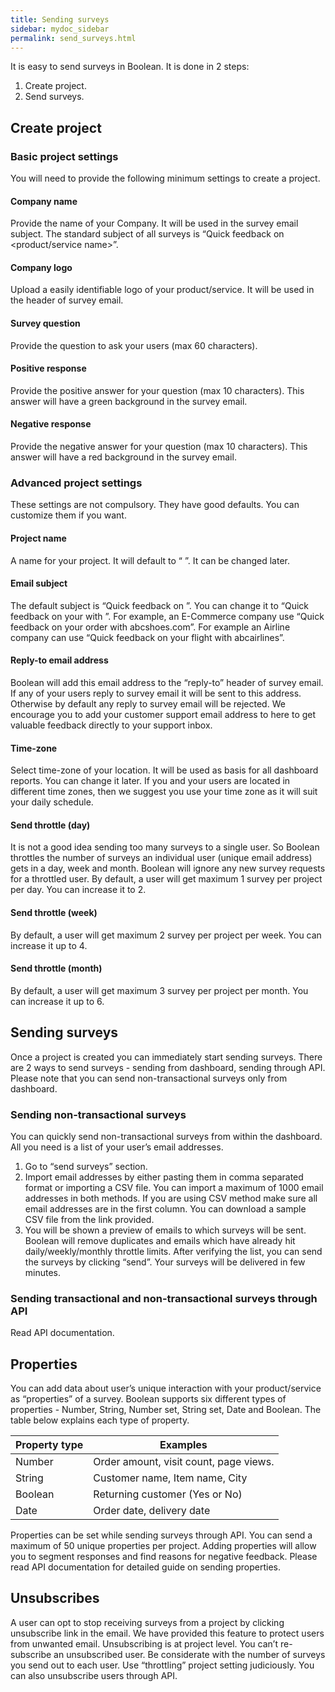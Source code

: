 ```yaml
---
title: Sending surveys
sidebar: mydoc_sidebar
permalink: send_surveys.html
---
```


It is easy to send surveys in Boolean. It is done in 2 steps:
1.	Create project.
2.	Send surveys.

## Create project

### Basic project settings

You will need to provide the following minimum settings to create a project. 

#### Company name
	
Provide the name of your Company. It will be used in the survey email subject. The standard subject of all surveys is “Quick feedback on <product/service name>”. 

#### Company logo

Upload a easily identifiable logo of your product/service. It will be used in the header of survey email. 

#### Survey question

Provide the question to ask your users (max 60 characters).

#### Positive response

Provide the positive answer for your question (max 10 characters). This answer will have a green background in the survey email.

#### Negative response

Provide the negative answer for your question (max 10 characters). This answer will have a red background in the survey email.

### Advanced project settings

These settings are not compulsory. They have good defaults. You can customize them if you want.

#### Project name

A name for your project. It will default to “<project> <date>”. It can be changed later.

#### Email subject

The default subject is “Quick feedback on <your company name>”. You can change it to “Quick feedback on your <keyword> with <your company name>”. 
For example, an E-Commerce company use “Quick feedback on your order with abcshoes.com”. For example an Airline company can use “Quick feedback on your flight with abcairlines”.

#### Reply-to email address

Boolean will add this email address to the “reply-to” header of survey email. If any of your users reply to survey email it will be sent to this address. Otherwise by default any reply to survey email will be rejected. We encourage you to add your customer support email address to here to get valuable feedback directly to your support inbox.

#### Time-zone

Select time-zone of your location. It will be used as basis for all dashboard reports. You can change it later. If you and your users are located in different time zones, then we suggest you use your time zone as it will suit your daily schedule. 

#### Send throttle (day)

It is not a good idea sending too many surveys to a single user. So Boolean throttles the number of surveys an individual user (unique email address) gets in a day, week and month. Boolean will ignore any new survey requests for a throttled user. By default, a user will get maximum 1 survey per project per day. You can increase it to 2. 

#### Send throttle (week)

By default, a user will get maximum 2 survey per project per week. You can increase it up to 4.

#### Send throttle (month)

By default, a user will get maximum 3 survey per project per month. You can increase it up to 6.

## Sending surveys

Once a project is created you can immediately start sending surveys. There are 2 ways to send surveys - sending from dashboard, sending through API. Please note that you can send non-transactional surveys only from dashboard.

### Sending non-transactional surveys

You can quickly send non-transactional surveys from within the dashboard. All you need is a list of your user’s email addresses. 
1.	Go to “send surveys” section.
2.	Import email addresses by either pasting them in comma separated format or importing a CSV file. You can import a maximum of 1000 email addresses in both methods. If you are using CSV method make sure all email addresses are in the first column. You can download a sample CSV file from the link provided.
3.	You will be shown a preview of emails to which surveys will be sent. Boolean will remove duplicates and emails which have already hit daily/weekly/monthly throttle limits. After verifying the list, you can send the surveys by clicking “send”. Your surveys will be delivered in few minutes.


### Sending transactional and non-transactional surveys through API

Read API documentation.

## Properties

You can add data about user’s unique interaction with your product/service as “properties” of a survey. Boolean supports six different types of properties - Number, String, Number set, String set, Date and Boolean. The table below explains each type of property.

|Property type|Examples|
|-------------|--------|
|Number|Order amount, visit count, page views.|
|String|Customer name, Item name, City|
|Boolean|Returning customer (Yes or No)|
|Date|Order date, delivery date|

Properties can be set while sending surveys through API. You can send a maximum of 50 unique properties per project. Adding properties will allow you to segment responses and find reasons for negative feedback. Please read API documentation for detailed guide on sending properties.

## Unsubscribes

A user can opt to stop receiving surveys from a project by clicking unsubscribe link in the email. We have provided this feature to protect users from unwanted email. Unsubscribing is at project level. You can’t re-subscribe an unsubscribed user. Be considerate with the number of surveys you send out to each user. Use “throttling” project setting judiciously. You can also unsubscribe users through API.

